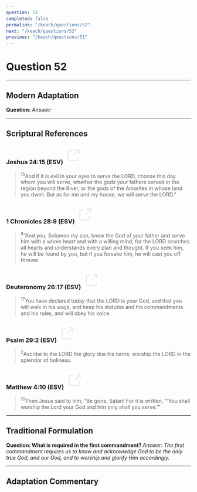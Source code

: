 ```yaml
---
question: 52
completed: false
permalink: "/keach/questions/52"
next: "/keach/questions/53"
previous: "/keach/questions/51"
---
```

# Question 52
---
## Modern Adaptation
<strong>
    Question:
</strong>

<em>
    Answer:
</em>

---
## Scriptural References
### Joshua 24:15 (ESV) <a href="https://biblegateway.com/passage/?search=Joshua+24%3A15&version=ESV"><img src="/assets/svg/link.svg"/></a>
> <sup>15</sup>And if it is evil in your eyes to serve the LORD, choose this day whom you will serve, whether the gods your fathers served in the region beyond the River, or the gods of the Amorites in whose land you dwell. But as for me and my house, we will serve the LORD.”

### 1 Chronicles 28:9 (ESV) <a href="https://biblegateway.com/passage/?search=1+Chronicles+28%3A9&version=ESV"><img src="/assets/svg/link.svg"/></a>
> <sup>9</sup>“And you, Solomon my son, know the God of your father and serve him with a whole heart and with a willing mind, for the LORD searches all hearts and understands every plan and thought. If you seek him, he will be found by you, but if you forsake him, he will cast you off forever.

### Deuteronomy 26:17 (ESV) <a href="https://biblegateway.com/passage/?search=Deuteronomy+26%3A17&version=ESV"><img src="/assets/svg/link.svg"/></a>
> <sup>17</sup>You have declared today that the LORD is your God, and that you will walk in his ways, and keep his statutes and his commandments and his rules, and will obey his voice.

### Psalm 29:2 (ESV) <a href="https://biblegateway.com/passage/?search=Psalm+29%3A2&version=ESV"><img src="/assets/svg/link.svg"/></a>
> <sup>2</sup>Ascribe to the LORD the glory due his name; worship the LORD in the splendor of holiness.

### Matthew 4:10 (ESV) <a href="https://biblegateway.com/passage/?search=Matthew+4%3A10&version=ESV"><img src="/assets/svg/link.svg"/></a>
> <sup>10</sup>Then Jesus said to him, “Be gone, Satan! For it is written, “‘You shall worship the Lord your God and him only shall you serve.’”

---
## Traditional Formulation
<strong>
    Question: What is required in the first commandment?
</strong>

<em>
    Answer: The first commandment requires us to know and acknowledge God to be the only true God, and our God, and to worship and glorify Him accordingly.
</em>

---
## Adaptation Commentary
